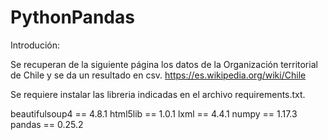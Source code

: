 # PythonPandas

Introdución:

Se recuperan de la siguiente página los datos de la Organización territorial de Chile y se da un resultado en csv.
https://es.wikipedia.org/wiki/Chile

Se requiere instalar las libreria indicadas en el archivo requirements.txt.

beautifulsoup4 == 4.8.1 
html5lib == 1.0.1 
lxml == 4.4.1
numpy == 1.17.3 
pandas == 0.25.2
